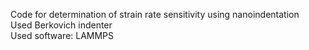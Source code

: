 Code for determination of strain rate sensitivity using nanoindentation     
Used Berkovich indenter    
Used software: LAMMPS   
